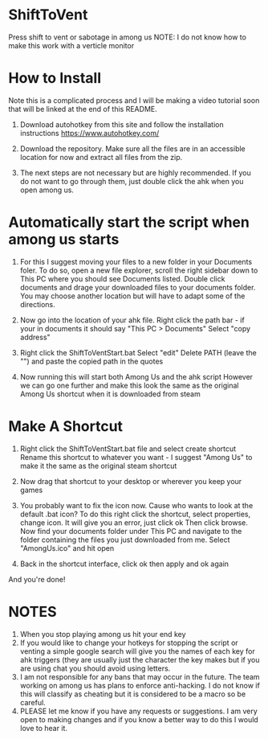# ShiftToVent
Press shift to vent or sabotage in among us
NOTE: I do not know how to make this work with a verticle monitor

# How to Install
Note this is a complicated process and I will be making a video tutorial soon that will be linked at the end of this README.
1) Download autohotkey from this site and follow the installation instructions
  https://www.autohotkey.com/

2) Download the repository. Make sure all the files are in an accessible location for now and extract all files from the zip.
  
3) The next steps are not necessary but are highly recommended. If you do not want to go through them, just double click the ahk when you open among us.

# Automatically start the script when among us starts

1) For this I suggest moving your files to a new folder in your Documents foler. 
  To do so, open a new file explorer, scroll the right sidebar down to This PC where you should see Documents listed.
  Double click documents and drage your downloaded files to your documents folder.
  You may choose another location but will have to adapt some of the directions.

2) Now go into the location of your ahk file. 
  Right click the path bar - if your in documents it should say "This PC > Documents"
  Select "copy address"

3) Right click the ShiftToVentStart.bat
  Select "edit"
  Delete PATH (leave the "") and paste the copied path in the quotes

4) Now running this will start both Among Us and the ahk script
  However we can go one further and make this look the same as the original Among Us shortcut when it is downloaded from steam
  
# Make A Shortcut
1) Right click the ShiftToVentStart.bat file and select create shortcut
  Rename this shortcut to whatever you want - I suggest "Among Us" to make it the same as the original steam shortcut

2) Now drag that shortcut to your desktop or wherever you keep your games

3) You probably want to fix the icon now. Cause who wants to look at the default .bat icon?
  To do this right click the shortcut, select properties, change icon.
  It will give you an error, just click ok
  Then click browse.
  Now find your documents folder under This PC and navigate to the folder containing the files you just downloaded from me.
  Select "AmongUs.ico" and hit open

4) Back in the shortcut interface,
  click ok then apply and ok again
  
And you're done!

# NOTES
1) When you stop playing among us hit your end key
2) If you would like to change your hotkeys for stopping the script or venting a simple google search will give you the names of each key for ahk triggers (they are usually just   the character the key makes but if you are using chat you should avoid using letters.
3) I am not responsible for any bans that may occur in the future. The team working on among us has plans to enforce anti-hacking. I do not know if this will classify as            cheating but it is considered to be a macro so be careful.
4) PLEASE let me know if you have any requests or suggestions. I am very open to making changes and if you know a better way to do this I would love to hear it.

